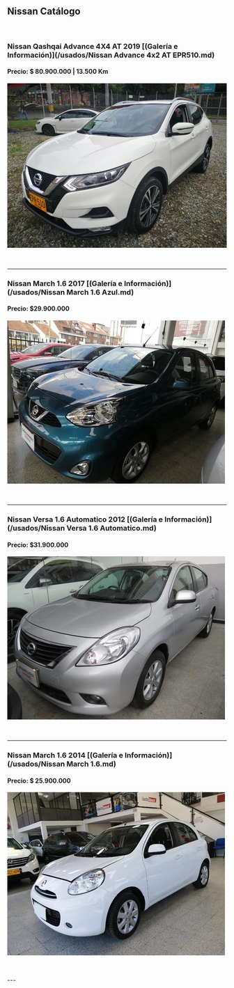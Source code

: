 ## Nissan Catálogo

<p>&nbsp;</p>


### Nissan Qashqai Advance 4X4 AT 2019 [(Galería e Información)](/usados/Nissan Advance 4x2 AT EPR510.md)
#### Precio: $ 80.900.000 | 13.500 Km

<img src="/usados/images/Nissan Advance 4x2 AT EPR510.jpg?raw=true"/>
<p>&nbsp;</p>

---
### Nissan March 1.6 2017 [(Galería e Información)](/usados/Nissan March 1.6 Azul.md)
#### Precio: $29.900.000

<img src="/usados/images/Nissan March 1.6 - 0.1973.jpg?raw=true"/>
<p>&nbsp;</p>

---
### Nissan Versa 1.6 Automatico 2012 [(Galería e Información)](/usados/Nissan Versa 1.6 Automatico.md)
#### Precio: $31.900.000

<img src="/usados/images/Nissan Versa 1.6 Automatico - 0.0424.jpg?raw=true"/>
<p>&nbsp;</p>

---
### Nissan March 1.6 2014 [(Galería e Información)](/usados/Nissan March 1.6.md)
#### Precio: $ 25.900.000

<img src="/usados/images/Nissan March 1.6 - 0.2307.jpg?raw=true"/>
<p>&nbsp;</p>
---